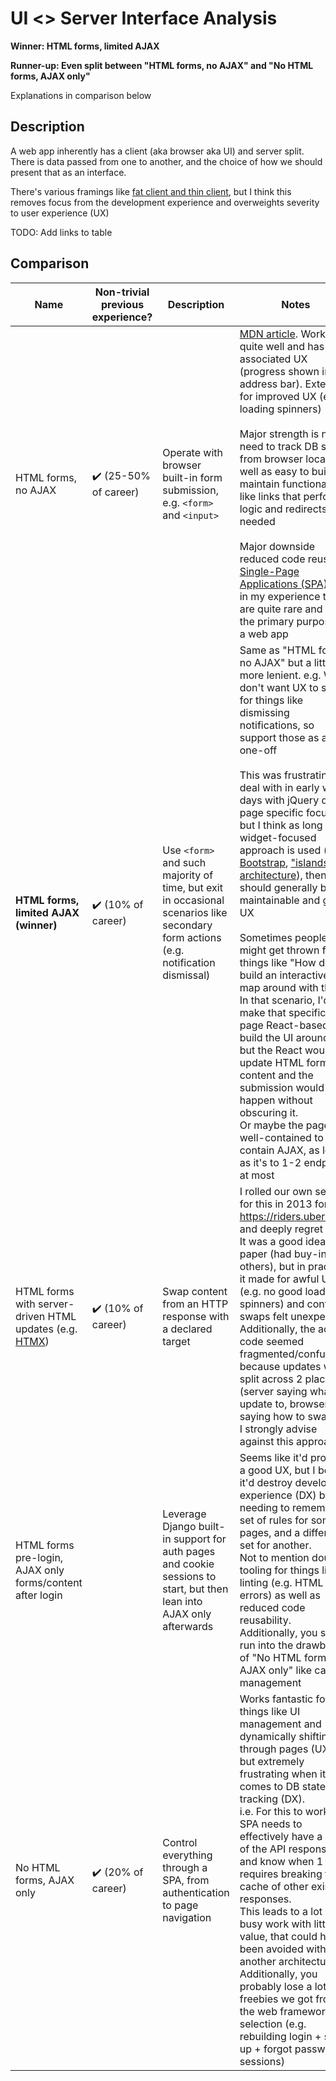 # UI <> Server Interface Analysis
**Winner: HTML forms, limited AJAX**

**Runner-up: Even split between "HTML forms, no AJAX" and "No HTML forms, AJAX only"**

Explanations in comparison below

## Description
A web app inherently has a client (aka browser aka UI) and server split. There is data passed from one to another, and the choice of how we should present that as an interface.

There's various framings like [fat client and thin client](https://www.parallels.com/tips/thin-clients/vs-thick/), but I think this removes focus from the development experience and overweights severity to user experience (UX)

TODO: Add links to table

## Comparison
|                            Name                            | Non-trivial previous experience? |                                                            Description                                                             |                                                                                                                                                                                                                                                                                                                                                                                                                           Notes                                                                                                                                                                                                                                                                                                                                                                                                                           |
|------------------------------------------------------------|----------------------------------|------------------------------------------------------------------------------------------------------------------------------------|-----------------------------------------------------------------------------------------------------------------------------------------------------------------------------------------------------------------------------------------------------------------------------------------------------------------------------------------------------------------------------------------------------------------------------------------------------------------------------------------------------------------------------------------------------------------------------------------------------------------------------------------------------------------------------------------------------------------------------------------------------------------------------------------------------------------------------------------------------------|
| HTML forms, no AJAX                                        | ✔️ (25-50% of career)            | Operate with browser built-in form submission, e.g. `<form>` and `<input>`                                                         | [MDN article][MDN forms]. Works quite well and has good associated UX (progress shown in address bar). Extension for improved UX (e.g. loading spinners)<br/><br/>Major strength is no need to track DB state from browser locally as well as easy to build + maintain functionality like links that perform logic and redirects as needed<br/><br/>Major downside reduced code reuse for [Single-Page Applications (SPA)][MDN SPA], but in my experience these are quite rare and not the primary purpose of a web app                                                                                                                                                                                                                                                                                                                                   |
| **HTML forms, limited AJAX (winner)**                      | ✔️ (10% of career)               | Use `<form>` and such majority of time, but exit in occasional scenarios like secondary form actions (e.g. notification dismissal) | Same as "HTML forms, no AJAX" but a little more lenient. e.g. We don't want UX to suffer for things like dismissing notifications, so support those as a one-off<br/><br/>This was frustrating to deal with in early web days with jQuery due to page specific focus, but I think as long as widget-focused approach is used (e.g. [Bootstrap][], ["islands" architecture][]), then it should generally be maintainable and great UX<br/><br/>Sometimes people might get thrown for things like "How do I build an interactive map around with this?"<br/>In that scenario, I'd make that specific page React-based and build the UI around it, but the React would update HTML form content and the submission would happen without obscuring it.<br/>Or maybe the page is well-contained to self-contain AJAX, as long as it's to 1-2 endpoints at most |
| HTML forms with server-driven HTML updates (e.g. [HTMX][]) | ✔️ (10% of career)               | Swap content from an HTTP response with a declared target                                                                          | I rolled our own setup for this in 2013 for https://riders.uber.com/ and deeply regret it.<br/>It was a good idea on paper (had buy-in from others), but in practice it made for awful UX (e.g. no good loading spinners) and content swaps felt unexpected.<br/>Additionally, the actual code seemed fragmented/confusing because updates were split across 2 places (server saying what to update to, browser saying how to swap).<br/>I strongly advise against this approach                                                                                                                                                                                                                                                                                                                                                                          |
| HTML forms pre-login, AJAX only forms/content after login  |                                  | Leverage Django built-in support for auth pages and cookie sessions to start, but then lean into AJAX only afterwards              | Seems like it'd provide a good UX, but I believe it'd destroy developer experience (DX) by needing to remember 1 set of rules for some pages, and a different set for another.<br/>Not to mention double tooling for things like linting (e.g. HTML errors) as well as reduced code reusability.<br/>Additionally, you still run into the drawbacks of "No HTML forms, AJAX only" like cache management                                                                                                                                                                                                                                                                                                                                                                                                                                                   |
| No HTML forms, AJAX only                                   | ✔️ (20% of career)               | Control everything through a SPA, from authentication to page navigation                                                           | Works fantastic for things like UI management and dynamically shifting through pages (UX), but extremely frustrating when it comes to DB state tracking (DX).<br/>i.e. For this to work, the SPA needs to effectively have a copy of the API responses, and know when 1 save requires breaking the cache of other existing responses.<br/>This leads to a lot of busy work with little value, that could have been avoided with another architecture.<br/>Additionally, you probably lose a lot of freebies we got from the web framework selection (e.g. rebuilding login + sign up + forgot password + sessions)                                                                                                                                                                                                                                        |

[MDN forms]: https://developer.mozilla.org/en-US/docs/Learn/Forms/Your_first_form
[MDN SPA]: https://developer.mozilla.org/en-US/docs/Glossary/SPA
[Bootstrap]: https://getbootstrap.com/
["islands" architecture]: https://www.patterns.dev/posts/islands-architecture
[HTMX]: https://htmx.org/

